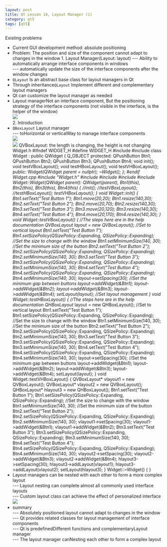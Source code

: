 ```yaml
---
layout: post
title: Qt Lesson 14, Layout Manager (1)
category: qt5
tags: [qt5]
---
```

Existing problems
* Current GUI development method: absolute positioning
* Problem: The position and size of the component cannot adapt to changes in the window
1\. Layout Manager(Layout: layout)
--- Ability to automatically arrange interface components in windows  
--- automatically update the size of the interface components after the window changes
* `QLayout` Is an abstract base class for layout managers in Qt
* Through inheritance`QLayout` Implement different and complementary layout managers
* Qt can customize the layout manager as needed
* Layout managerNot an interface component, But the positioning strategy of the interface components (not visible in the interface, is the helper of the window)  
![ ](/md_blog/public/assets/2021-07-25/2a2db3e3303888441c1297dd8b0344bc.png)  
2\. Introduction
* `QBoxLayout` Layout manager  
--- toHorizontal or verticalWay to manage interface components  
![ ](/md_blog/public/assets/2021-07-25/7375372311a5dfa027346ed387c9e431.png)  
![ ](/md_blog/public/assets/2021-07-25/8fd45efa72ae9f060bdf4bfd8004f56b.png)
    QVBoxLayout: the length is changing, the height is not changing 
Widget.h
    #ifndef WIDGET_H #define WIDGET_H #include <QWidget> #include <QPushButton> class Widget : public QWidget { Q_OBJECT protected: QPushButton Btn1; QPushButton Btn2; QPushButton Btn3; QPushButton Btn4; void init(); void testVBoxLayout(); void testHBoxLayout(); void testVHBoxLayout(); public: Widget(QWidget *parent = nullptr); ~Widget(); }; #endif 
Widget.cpp
    #include "Widget.h" #include <QLayout> #include <QBoxLayout> #include <QVBoxLayout> #include <QHBoxLayout> Widget::Widget(QWidget *parent): QWidget(parent), Btn1(this), Btn2(this), Btn3(this), Btn4(this) { //init(); //testVBoxLayout(); //testHBoxLayout(); testVHBoxLayout(); } void Widget::init() { Btn1.setText("Test Button 1"); Btn1.move(20,20); Btn1.resize(140,30); Btn2.setText("Test Button 2"); Btn2.move(20,70); Btn2.resize(140,30); Btn3.setText("Test Button 3"); Btn3.move(20,120); Btn3.resize(140,30); Btn4.setText("Test Button 4"); Btn4.move(20,170); Btn4.resize(140,30); } void Widget::testVBoxLayout() { //The steps here are in the help documentation QVBoxLayout* layout = new QVBoxLayout(); //Set to vertical layout Btn1.setText("Test Button 1"); Btn1.setSizePolicy(QSizePolicy::Expanding, QSizePolicy::Expanding); //Set the size to change with the window Btn1.setMinimumSize(140, 30); //Set the minimum size of the button Btn2.setText("Test Button 2"); Btn2.setSizePolicy(QSizePolicy::Expanding, QSizePolicy::Expanding); Btn2.setMinimumSize(140, 30); Btn3.setText("Test Button 3"); Btn3.setSizePolicy(QSizePolicy::Expanding, QSizePolicy::Expanding); Btn3.setMinimumSize(140, 30); Btn4.setText("Test Button 4"); Btn4.setSizePolicy(QSizePolicy::Expanding, QSizePolicy::Expanding); Btn4.setMinimumSize(140, 30); layout->setSpacing(30); //Set the minimum gap between buttons layout->addWidget(&Btn1); layout->addWidget(&Btn2); layout->addWidget(&Btn3); layout->addWidget(&Btn4); setLayout(layout); //Set layout management } void Widget::testHBoxLayout() { //The steps here are in the help documentation QHBoxLayout* layout = new QHBoxLayout(); //Set to vertical layout Btn1.setText("Test Button 1"); Btn1.setSizePolicy(QSizePolicy::Expanding, QSizePolicy::Expanding); //Set the size to change with the window Btn1.setMinimumSize(140, 30); //Set the minimum size of the button Btn2.setText("Test Button 2"); Btn2.setSizePolicy(QSizePolicy::Expanding, QSizePolicy::Expanding); Btn2.setMinimumSize(140, 30); Btn3.setText("Test Button 3"); Btn3.setSizePolicy(QSizePolicy::Expanding, QSizePolicy::Expanding); Btn3.setMinimumSize(140, 30); Btn4.setText("Test Button 4"); Btn4.setSizePolicy(QSizePolicy::Expanding, QSizePolicy::Expanding); Btn4.setMinimumSize(140, 30); layout->setSpacing(30); //Set the minimum gap between buttons layout->addWidget(&Btn1); layout->addWidget(&Btn2); layout->addWidget(&Btn3); layout->addWidget(&Btn4); setLayout(layout); } void Widget::testVHBoxLayout() { QVBoxLayout* vlayout1 = new QVBoxLayout(); QVBoxLayout* vlayout2 = new QVBoxLayout(); QHBoxLayout* hlayout3 = new QHBoxLayout(); Btn1.setText("Test Button 1"); Btn1.setSizePolicy(QSizePolicy::Expanding, QSizePolicy::Expanding); //Set the size to change with the window Btn1.setMinimumSize(140, 30); //Set the minimum size of the button Btn2.setText("Test Button 2"); Btn2.setSizePolicy(QSizePolicy::Expanding, QSizePolicy::Expanding); Btn2.setMinimumSize(140, 30); vlayout1->setSpacing(30); vlayout1->addWidget(&Btn1); vlayout1->addWidget(&Btn2); Btn3.setText("Test Button 3"); Btn3.setSizePolicy(QSizePolicy::Expanding, QSizePolicy::Expanding); Btn3.setMinimumSize(140, 30); Btn4.setText("Test Button 4"); Btn4.setSizePolicy(QSizePolicy::Expanding, QSizePolicy::Expanding); Btn4.setMinimumSize(140, 30); vlayout2->setSpacing(30); vlayout2->addWidget(&Btn3); vlayout2->addWidget(&Btn4); hlayout3->setSpacing(30); hlayout3->addLayout(vlayout1); hlayout3->addLayout(vlayout2); setLayout(hlayout3); } Widget::~Widget() { } 
* Layout managers can be nested with each other to form a more complex layout  
--- Layout nesting can complete almost all commonly used interface layouts  
--- Custom layout class can achieve the effect of personalized interface  
![ ](/md_blog/public/assets/2021-07-25/0b5baee9a6d7739f1e30d06e1085631a.png)
* summary  
--- Absolutely positioned layout cannot adapt to changes in the window  
--- Qt provides related classes for layout management of interface components  
--- Qt is predefinedDifferent functions and complementaryLayout manager  
--- The layout manager canNesting each other to form a complex layout
